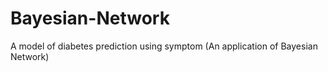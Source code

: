 # Bayesian-Network
A model of diabetes prediction using symptom (An application of Bayesian Network) 
